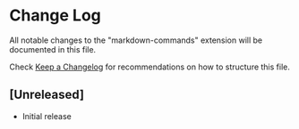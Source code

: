 # Change Log

All notable changes to the "markdown-commands" extension will be documented in this file.

Check [Keep a Changelog](http://keepachangelog.com/) for recommendations on how to structure this file.

## [Unreleased]

- Initial release